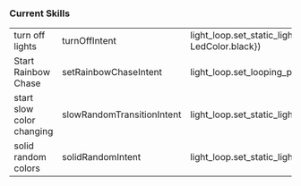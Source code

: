 
### Current Skills

<table>
<tr>
<td>turn off lights</td>
<td>turnOffIntent</td>    
<td>light_loop.set_static_lights(xmasTree.setSolid, {"color": LedColor.black})</td>
</tr>
<tr>
<td>Start Rainbow Chase</td>
<td>setRainbowChaseIntent</td>
<td>light_loop.set_looping_pattern(xmasTree.rainbowCycle)</td>
</tr>
<tr>
<td>start slow color changing</td>
<td>slowRandomTransitionIntent</td>    
<td>light_loop.set_static_lights(xmasTree.loop_random_color_transition)</td>
</tr>
<tr>
<td>solid random colors</td>
<td>solidRandomIntent</td>    
<td>light_loop.set_static_lights(xmasTree.random_colors)</td>
</tr>
</table>
